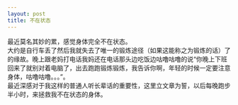 ```yaml
---
layout: post
title: 不在状态
---
```

最近莫名其妙的累，感觉身体完全不在状态。  
大约是自行车丢了然后我就失去了唯一的锻炼途径（如果这能称之为锻炼的话）了的缘故。晚上跟老妈打电话我妈还在电话那头边吃饭边咕噜咕噜的说“你晚上下班回来了就别对着电脑了，出去跑跑锻炼锻炼，我告诉你啊，年轻的时候一定要注意身体，咕噜咕噜。。。”。  
最近深感对于我这样的普通人听长辈话的重要性，这里立文章为誓，以后每晚跑步半小时，来拯救我不在状态的身体。  
